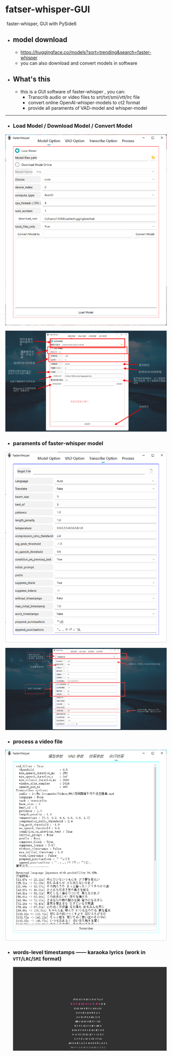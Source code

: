 # fatser-whisper-GUI



​		faster-whisper, GUI with PySide6



-   ## model download

    -   https://huggingface.co/models?sort=trending&search=faster-whisper
    -   you can also download and convert models in software



-   ## What's this

    -   this is a GUI software of faster-whisper , you can:
        -   Transcrib audio or video files to srt/txt/smi/vtt/lrc file
        -   convert online OpenAI-whisper-models to ct2 format
        -   provide all paraments of VAD-model and whisper-model



------

-   ### Load Model / Download Model / Convert Model

![image-20230806072050188](./README.assets/image-20230806072050188.png)

![软件使用-模型参数](./README.assets/软件使用-模型参数.png)

-   ### paraments of faster-whisper model

![image-20230806072114168](./README.assets/image-20230806072114168.png)

![软件使用-转写参数](./README.assets/软件使用-转写参数.png)

-   ### process a video file

![转写执行效果](./README.assets/转写执行效果.png)

-   ### words-level timestamps —— karaoka lyrics (work in `VTT`/`LRC`/`SMI` format)

    ![image-20230811130449688](./README.assets/image-20230811130449688.png)

